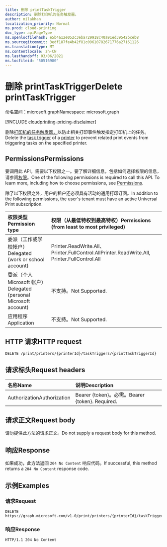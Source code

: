 ```yaml
---
title: 删除 printTaskTrigger
description: 删除打印机的任务触发器。
author: nilakhan
localization_priority: Normal
ms.prod: cloud-printing
doc_type: apiPageType
ms.openlocfilehash: e5b4a12e052c3eba729918c40a91ed39542bceb8
ms.sourcegitcommit: 3edf187fe4b42f81c09610782671776a27161126
ms.translationtype: MT
ms.contentlocale: zh-CN
ms.lasthandoff: 03/06/2021
ms.locfileid: "50516980"
---
```

# <a name="delete-printtasktrigger"></a><span data-ttu-id="b6a55-103">删除 printTaskTrigger</span><span class="sxs-lookup"><span data-stu-id="b6a55-103">Delete printTaskTrigger</span></span>
<span data-ttu-id="b6a55-104">命名空间：microsoft.graph</span><span class="sxs-lookup"><span data-stu-id="b6a55-104">Namespace: microsoft.graph</span></span>

[!INCLUDE [cloudprinting-pricing-disclaimer](../../includes/cloudprinting-pricing-disclaimer.md)]

<span data-ttu-id="b6a55-105">删除[打印机的任务](../resources/printtasktrigger.md)[触发器，](../resources/printer.md)以防止相关打印事件触发指定打印机上的任务。</span><span class="sxs-lookup"><span data-stu-id="b6a55-105">Delete the [task trigger](../resources/printtasktrigger.md) of a [printer](../resources/printer.md) to prevent related print events from triggering tasks on the specified printer.</span></span>

## <a name="permissions"></a><span data-ttu-id="b6a55-106">Permissions</span><span class="sxs-lookup"><span data-stu-id="b6a55-106">Permissions</span></span>
<span data-ttu-id="b6a55-p101">要调用此 API，需要以下权限之一。要了解详细信息，包括如何选择权限的信息，请参阅[权限](/graph/permissions-reference)。</span><span class="sxs-lookup"><span data-stu-id="b6a55-p101">One of the following permissions is required to call this API. To learn more, including how to choose permissions, see [Permissions](/graph/permissions-reference).</span></span>

<span data-ttu-id="b6a55-109">除了以下权限之外，用户的租户还必须具有活动的通用打印订阅。</span><span class="sxs-lookup"><span data-stu-id="b6a55-109">In addition to the following permissions, the user's tenant must have an active Universal Print subscription.</span></span>

|<span data-ttu-id="b6a55-110">权限类型</span><span class="sxs-lookup"><span data-stu-id="b6a55-110">Permission type</span></span> | <span data-ttu-id="b6a55-111">权限（从最低特权到最高特权）</span><span class="sxs-lookup"><span data-stu-id="b6a55-111">Permissions (from least to most privileged)</span></span> |
|:---------------|:--------------------------------------------|
|<span data-ttu-id="b6a55-112">委派（工作或学校帐户）</span><span class="sxs-lookup"><span data-stu-id="b6a55-112">Delegated (work or school account)</span></span>| <span data-ttu-id="b6a55-113">Printer.ReadWrite.All、Printer.FullControl.All</span><span class="sxs-lookup"><span data-stu-id="b6a55-113">Printer.ReadWrite.All, Printer.FullControl.All</span></span> |
|<span data-ttu-id="b6a55-114">委派（个人 Microsoft 帐户）</span><span class="sxs-lookup"><span data-stu-id="b6a55-114">Delegated (personal Microsoft account)</span></span>|<span data-ttu-id="b6a55-115">不支持。</span><span class="sxs-lookup"><span data-stu-id="b6a55-115">Not Supported.</span></span>|
|<span data-ttu-id="b6a55-116">应用程序</span><span class="sxs-lookup"><span data-stu-id="b6a55-116">Application</span></span>|<span data-ttu-id="b6a55-117">不支持。</span><span class="sxs-lookup"><span data-stu-id="b6a55-117">Not Supported.</span></span>|

## <a name="http-request"></a><span data-ttu-id="b6a55-118">HTTP 请求</span><span class="sxs-lookup"><span data-stu-id="b6a55-118">HTTP request</span></span>

<!-- {
  "blockType": "ignored"
}
-->
``` http
DELETE /print/printers/{printerId}/taskTriggers/{printTaskTriggerId}
```

## <a name="request-headers"></a><span data-ttu-id="b6a55-119">请求标头</span><span class="sxs-lookup"><span data-stu-id="b6a55-119">Request headers</span></span>
|<span data-ttu-id="b6a55-120">名称</span><span class="sxs-lookup"><span data-stu-id="b6a55-120">Name</span></span>|<span data-ttu-id="b6a55-121">说明</span><span class="sxs-lookup"><span data-stu-id="b6a55-121">Description</span></span>|
|:---|:---|
|<span data-ttu-id="b6a55-122">Authorization</span><span class="sxs-lookup"><span data-stu-id="b6a55-122">Authorization</span></span>|<span data-ttu-id="b6a55-p102">Bearer {token}。必需。</span><span class="sxs-lookup"><span data-stu-id="b6a55-p102">Bearer {token}. Required.</span></span>|

## <a name="request-body"></a><span data-ttu-id="b6a55-125">请求正文</span><span class="sxs-lookup"><span data-stu-id="b6a55-125">Request body</span></span>
<span data-ttu-id="b6a55-126">请勿提供此方法的请求正文。</span><span class="sxs-lookup"><span data-stu-id="b6a55-126">Do not supply a request body for this method.</span></span>

## <a name="response"></a><span data-ttu-id="b6a55-127">响应</span><span class="sxs-lookup"><span data-stu-id="b6a55-127">Response</span></span>

<span data-ttu-id="b6a55-128">如果成功，此方法返回 `204 No Content` 响应代码。</span><span class="sxs-lookup"><span data-stu-id="b6a55-128">If successful, this method returns a `204 No Content` response code.</span></span>

## <a name="examples"></a><span data-ttu-id="b6a55-129">示例</span><span class="sxs-lookup"><span data-stu-id="b6a55-129">Examples</span></span>

### <a name="request"></a><span data-ttu-id="b6a55-130">请求</span><span class="sxs-lookup"><span data-stu-id="b6a55-130">Request</span></span>
<!-- {
  "blockType": "request",
  "name": "delete_printtasktrigger"
}
-->
``` http
DELETE https://graph.microsoft.com/v1.0/print/printers/{printerId}/taskTriggers/{printTaskTriggerId}
```

### <a name="response"></a><span data-ttu-id="b6a55-131">响应</span><span class="sxs-lookup"><span data-stu-id="b6a55-131">Response</span></span>

<!-- {
  "blockType": "response",
  "truncated": true
}
-->
``` http
HTTP/1.1 204 No Content
```

